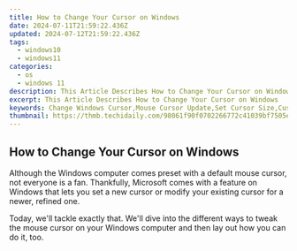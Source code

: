 ```yaml
---
title: How to Change Your Cursor on Windows
date: 2024-07-11T21:59:22.436Z
updated: 2024-07-12T21:59:22.436Z
tags:
  - windows10
  - windows11
categories:
  - os
  - windows 11
description: This Article Describes How to Change Your Cursor on Windows
excerpt: This Article Describes How to Change Your Cursor on Windows
keywords: Change Windows Cursor,Mouse Cursor Update,Set Cursor Size,Customize Cursor,Alter Cursor Image,Adjust Cursor Position,Cursor Style Switch
thumbnail: https://thmb.techidaily.com/98061f90f0702266772c41039bf7505ea26afb88709675b4845f86d9c07123c1.jpg
---
```


## How to Change Your Cursor on Windows

 Although the Windows computer comes preset with a default mouse cursor, not everyone is a fan. Thankfully, Microsoft comes with a feature on Windows that lets you set a new cursor or modify your existing cursor for a newer, refined one.

 Today, we'll tackle exactly that. We'll dive into the different ways to tweak the mouse cursor on your Windows computer and then lay out how you can do it, too.



<ins class="adsbygoogle"
      style="display:block"
      data-ad-client="ca-pub-7571918770474297"
      data-ad-slot="8358498916"
      data-ad-format="auto"
      data-full-width-responsive="true"></ins>


